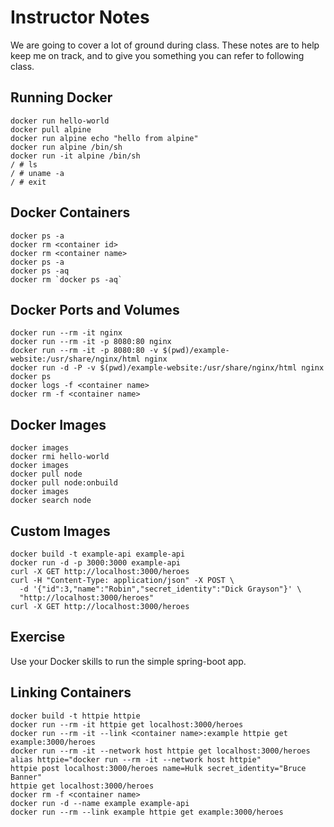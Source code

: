 # Instructor Notes

We are going to cover a lot of ground during class. These notes are to help keep
me on track, and to give you something you can refer to following class.

## Running Docker

```
docker run hello-world
docker pull alpine
docker run alpine echo "hello from alpine"
docker run alpine /bin/sh
docker run -it alpine /bin/sh
/ # ls
/ # uname -a
/ # exit
```

## Docker Containers

```
docker ps -a
docker rm <container id>
docker rm <container name>
docker ps -a
docker ps -aq
docker rm `docker ps -aq`
```

## Docker Ports and Volumes

```
docker run --rm -it nginx
docker run --rm -it -p 8080:80 nginx
docker run --rm -it -p 8080:80 -v $(pwd)/example-website:/usr/share/nginx/html nginx
docker run -d -P -v $(pwd)/example-website:/usr/share/nginx/html nginx
docker ps
docker logs -f <container name>
docker rm -f <container name>
```

## Docker Images

```
docker images
docker rmi hello-world
docker images
docker pull node
docker pull node:onbuild
docker images
docker search node
```

## Custom Images

```
docker build -t example-api example-api
docker run -d -p 3000:3000 example-api
curl -X GET http://localhost:3000/heroes
curl -H "Content-Type: application/json" -X POST \
  -d '{"id":3,"name":"Robin","secret_identity":"Dick Grayson"}' \
  "http://localhost:3000/heroes"
curl -X GET http://localhost:3000/heroes
```

## Exercise

Use your Docker skills to run the simple spring-boot app.

## Linking Containers

```
docker build -t httpie httpie
docker run --rm -it httpie get localhost:3000/heroes
docker run --rm -it --link <container name>:example httpie get example:3000/heroes
docker run --rm -it --network host httpie get localhost:3000/heroes
alias httpie="docker run --rm -it --network host httpie"
httpie post localhost:3000/heroes name=Hulk secret_identity="Bruce Banner"
httpie get localhost:3000/heroes
docker rm -f <container name>
docker run -d --name example example-api
docker run --rm --link example httpie get example:3000/heroes
```
